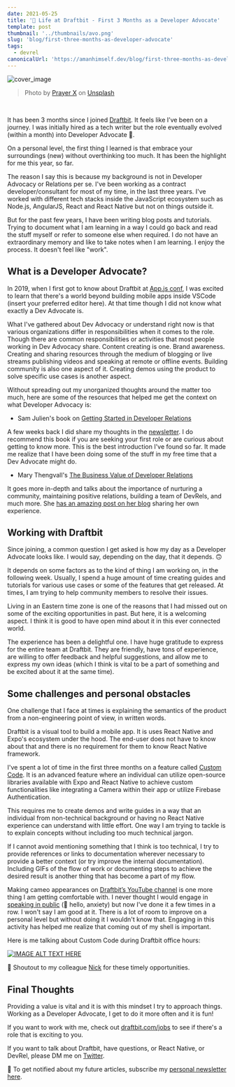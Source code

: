 ```yaml
---
date: 2021-05-25
title: '🌱 Life at Draftbit - First 3 Months as a Developer Advocate'
template: post
thumbnail: '../thumbnails/avo.png'
slug: 'blog/first-three-months-as-developer-advocate'
tags:
  - devrel
canonicalUrl: 'https://amanhimself.dev/blog/first-three-months-as-developer-advocate/'
---
```


![cover_image](https://i.imgur.com/TBebjua.jpg)

<blockquote>
Photo by <a href="https://unsplash.com/@x_prayer?utm_source=unsplash&utm_medium=referral&utm_content=creditCopyText">Prayer X</a> on <a href="https://unsplash.com/s/photos/galaxy?utm_source=unsplash&utm_medium=referral&utm_content=creditCopyText">Unsplash</a>
</blockquote>

<br />

It has been 3 months since I joined [Draftbit](https://draftbit.com/). It feels like I’ve been on a journey. I was initially hired as a tech writer but the role eventually evolved (within a month) into Developer Advocate 🥑.

On a personal level, the first thing I learned is that embrace your surroundings (new) without overthinking too much. It has been the highlight for me this year, so far.

The reason I say this is because my background is not in Developer Advocacy or Relations per se. I've been working as a contract developer/consultant for most of my time, in the last three years. I've worked with different tech stacks inside the JavaScript ecosystem such as Node.js, AngularJS, React and React Native but not on things outside it.

But for the past few years, I have been writing blog posts and tutorials. Trying to document what I am learning in a way I could go back and read the stuff myself or refer to someone else when required. I do not have an extraordinary memory and like to take notes when I am learning. I enjoy the process. It doesn't feel like "work".

## What is a Developer Advocate?

In 2019, when I first got to know about Draftbit at [App.js conf](https://appjs.co/), I was excited to learn that there's a world beyond building mobile apps inside VSCode (insert your preferred editor here). At that time though I did not know what exactly a Dev Advocate is.

What I've gathered about Dev Advocacy or understand right now is that various organizations differ in responsibilities when it comes to the role. Though there are common responsibilities or activities that most people working in Dev Advocacy share. Content creating is one. Brand awareness. Creating and sharing resources through the medium of blogging or live streams publishing videos and speaking at remote or offline events. Building community is also one aspect of it. Creating demos using the product to solve specific use cases is another aspect.

Without spreading out my unorganized thoughts around the matter too much, here are some of the resources that helped me get the context on what Developer Advocacy is:

- Sam Julien's book on [Getting Started in Developer Relations](https://learn.samjulien.com/getting-started-in-developer-relations)

A few weeks back I did share my thoughts in the [newsletter](https://amanhimself.substack.com/). I do recommend this book if you are seeking your first role or are curious about getting to know more. This is the best introduction I've found so far. It made me realize that I have been doing some of the stuff in my free time that a Dev Advocate might do.

- Mary Thengvall's [The Business Value of Developer Relations](https://www.persea-consulting.com/book)

It goes more in-depth and talks about the importance of nurturing a community, maintaining positive relations, building a team of DevRels, and much more. She [has an amazing post on her blog](https://www.marythengvall.com/blog/2020/6/29/the-camunda-developer-relations-career-path) sharing her own experience.

## Working with Draftbit

Since joining, a common question I get asked is how my day as a Developer Advocate looks like. I would say, depending on the day, that it depends. 🙃

It depends on some factors as to the kind of thing I am working on, in the following week. Usually, I spend a huge amount of time creating guides and tutorials for various use cases or some of the features that get released. At times, I am trying to help community members to resolve their issues.

Living in an Eastern time zone is one of the reasons that I had missed out on some of the exciting opportunities in past. But here, it is a welcoming aspect. I think it is good to have open mind about it in this ever connected world.

The experience has been a delightful one. I have huge gratitude to express for the entire team at Draftbit. They are friendly, have tons of experience, are willing to offer feedback and helpful suggestions, and allow me to express my own ideas (which I think is vital to be a part of something and be excited about it at the same time).

## Some challenges and personal obstacles

One challenge that I face at times is explaining the semantics of the product from a non-engineering point of view, in written words.

Draftbit is a visual tool to build a mobile app. It is uses React Native and Expo's ecosystem under the hood. The end-user does not have to know about that and there is no requirement for them to know React Native framework.

I've spent a lot of time in the first three months on a feature called [Custom Code](https://docs.draftbit.com/docs/custom-code). It is an advanced feature where an individual can utilize open-source libraries available with Expo and React Native to achieve custom functionalities like integrating a Camera within their app or utilize Firebase Authentication.

This requires me to create demos and write guides in a way that an individual from non-technical background or having no React Native experience can understand with little effort. One way I am trying to tackle is to explain concepts without including too much technical jargon.

If I cannot avoid mentioning something that I think is too technical, I try to provide references or links to documentation wherever necessary to provide a better context (or try improve the internal documentation). Including GIFs of the flow of work or documenting steps to achieve the desired result is another thing that has become a part of my flow.

Making cameo appearances on [Draftbit’s YouTube channel](https://www.youtube.com/c/Draftbit/videos) is one more thing I am getting comfortable with. I never thought I would engage in [speaking in public](https://www.youtube.com/watch?v=YIRxTUCY0NQ) (👋 hello, anxiety) but now I've done it a few times in a row. I won't say I am good at it. There is a lot of room to improve on a personal level but without doing it I wouldn't know that. Engaging in this activity has helped me realize that coming out of my shell is important.

Here is me talking about Custom Code during Draftbit office hours:

[![IMAGE ALT TEXT HERE](https://img.youtube.com/vi/pMz4XRjdOd0/0.jpg)](https://www.youtube.com/watch?v=pMz4XRjdOd0)

🙌 Shoutout to my colleague [Nick](https://twitter.com/nickselman) for these timely opportunities.

## Final Thoughts

Providing a value is vital and it is with this mindset I try to approach things. Working as a Developer Advocate, I get to do it more often and it is fun!

If you want to work with me, check out [draftbit.com/jobs](https://draftbit.com/jobs#openings) to see if there's a role that is exciting to you.

If you want to talk about Draftbit, have questions, or React Native, or DevRel, please DM me on [Twitter](https://twitter.com/amanhimself).

💌 To get notified about my future articles, subscribe my [personal newsletter here](https://amanhimself.substack.com/).
